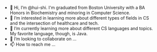- 👋 Hi, I’m @hui-shi. I'm graduated from Boston University with a BA Honors in Biochemistry and minoring in Computer Science.
- 👀 I’m interested in learning more about different types of fields in CS and the intersection of healthcare and tech.
- 🌱 I’m currently learning more about different CS languages and topics. My favorite language, though, is Java.
- 💞️ I’m looking to collaborate on ...
- 📫 How to reach me ...

<!---
hui-shi/hui-shi is a ✨ special ✨ repository because its `README.md` (this file) appears on your GitHub profile.
You can click the Preview link to take a look at your changes.
--->
